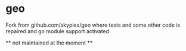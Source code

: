 # geo
Fork from github.com/skypies/geo where tests and some other code is repaired and go module
support activated

** not maintained at the moment **
